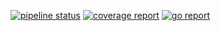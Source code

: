 [![pipeline status](http://118.130.73.5:8100/iitp-sds/flute/badges/master/pipeline.svg)](http://118.130.73.5:8100/iitp-sds/flute/pipelines)
[![coverage report](http://118.130.73.5:8100/iitp-sds/flute/badges/master/coverage.svg)](http://118.130.73.5:8100/iitp-sds/flute/commits/master)
[![go report](http://118.130.73.5:8100/iitp-sds/hcloud-badge/raw/feature/dev/hcloud-badge_flute.svg)](http://118.130.73.5:8100/iitp-sds/hcloud-badge/raw/feature/dev/goreport_flute)
